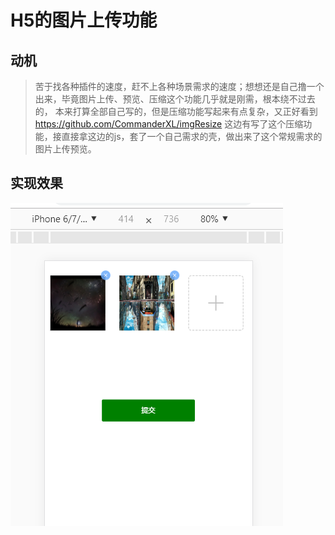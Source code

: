 # H5的图片上传功能

## 动机 

> 苦于找各种插件的速度，赶不上各种场景需求的速度；想想还是自己撸一个出来，毕竟图片上传、预览、压缩这个功能几乎就是刚需，根本绕不过去的，
本来打算全部自己写的，但是压缩功能写起来有点复杂，又正好看到 https://github.com/CommanderXL/imgResize  这边有写了这个压缩功能，接直接拿这边的js，套了一个自己需求的壳，做出来了这个常规需求的图片上传预览。

## 实现效果
![Image text](https://github.com/jddk/H5upload/blob/master/images/H5%E5%9B%BE%E7%89%87%E5%8E%8B%E7%BC%A9%E4%B8%8A%E4%BC%A0.png)
